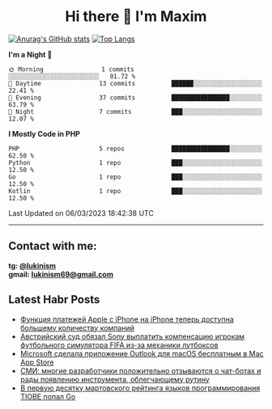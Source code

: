 ## <h1 align="center">Hi there 👋 I'm Maxim</h1>

[![Anurag's GitHub stats](https://github-readme-stats.vercel.app/api?username=lukinism)](https://github.com/anuraghazra/github-readme-stats) [![Top Langs](https://github-readme-stats.vercel.app/api/top-langs/?username=lukinism)](https://github.com/anuraghazra/github-readme-stats)

<!--START_SECTION:waka-->
**I'm a Night 🦉** 

```text
🌞 Morning                1 commits           ░░░░░░░░░░░░░░░░░░░░░░░░░   01.72 % 
🌆 Daytime                13 commits          ██████░░░░░░░░░░░░░░░░░░░   22.41 % 
🌃 Evening                37 commits          ████████████████░░░░░░░░░   63.79 % 
🌙 Night                  7 commits           ███░░░░░░░░░░░░░░░░░░░░░░   12.07 % 
```


**I Mostly Code in PHP** 

```text
PHP                      5 repos             ████████████████░░░░░░░░░   62.50 % 
Python                   1 repo              ███░░░░░░░░░░░░░░░░░░░░░░   12.50 % 
Go                       1 repo              ███░░░░░░░░░░░░░░░░░░░░░░   12.50 % 
Kotlin                   1 repo              ███░░░░░░░░░░░░░░░░░░░░░░   12.50 % 
```




 Last Updated on 06/03/2023 18:42:38 UTC
<!--END_SECTION:waka-->
___
## Contact with me:
**tg: [@lukinism](https://t.me/lukinism)  
gmail: lukinism69@gmail.com**

## Latest Habr Posts
<!-- BLOG-POST-LIST:START -->
- [Функция платежей Apple с iPhone на iPhone теперь доступна большему количеству компаний](https://habr.com/ru/post/720944/)
- [Австрийский суд обязал Sony выплатить компенсацию игрокам футбольного симулятора FIFA из-за механики лутбоксов](https://habr.com/ru/post/720934/)
- [Microsoft сделала приложение Outlook для macOS бесплатным в Mac App Store](https://habr.com/ru/post/720920/)
- [СМИ: многие разработчики положительно отзываются о чат-ботах и рады появлению инструмента, облегчающему рутину](https://habr.com/ru/post/720838/)
- [В первую десятку мартовского рейтинга языков программирования TIOBE попал Go](https://habr.com/ru/post/720826/)
<!-- BLOG-POST-LIST:END -->
